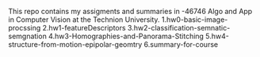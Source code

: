 This repo contains my assigments and summaries in  -46746  Algo and App in Computer Vision at the Technion University.
  1.hw0-basic-image-procssing
  2.hw1-featureDescriptors
  3.hw2-classification-semnatic-semgnation
  4.hw3-Homographies-and-Panorama-Stitching
  5.hw4-structure-from-motion-epipolar-geomtry
  6.summary-for-course
